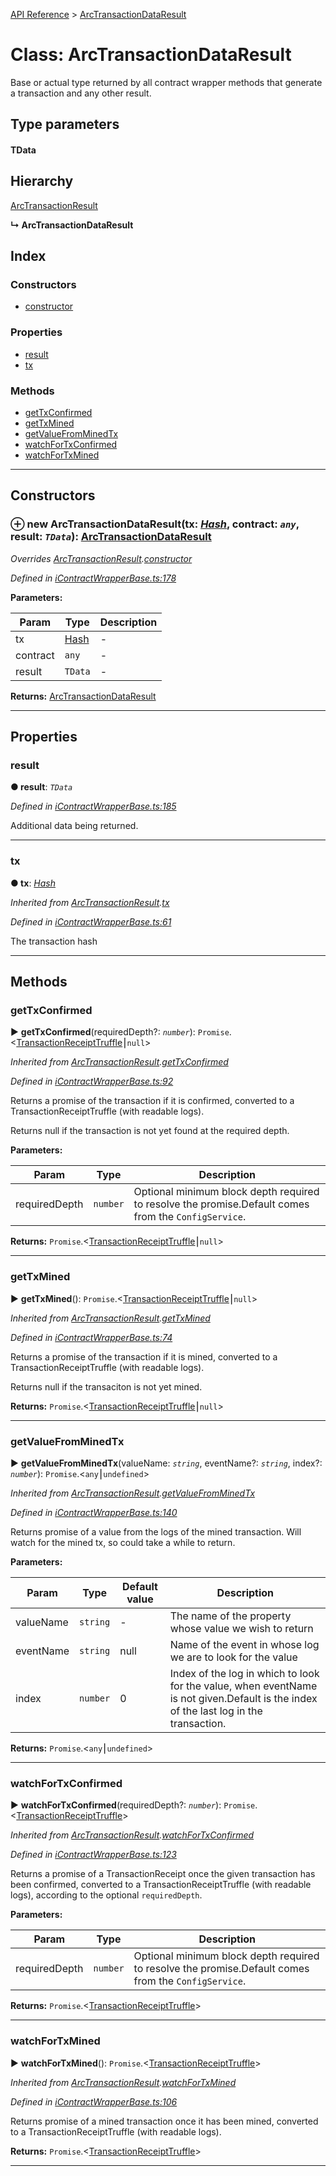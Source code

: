 [API Reference](../README.md) > [ArcTransactionDataResult](../classes/ArcTransactionDataResult.md)



# Class: ArcTransactionDataResult


Base or actual type returned by all contract wrapper methods that generate a transaction and any other result.

## Type parameters
#### TData 
## Hierarchy


 [ArcTransactionResult](ArcTransactionResult.md)

**↳ ArcTransactionDataResult**







## Index

### Constructors

* [constructor](ArcTransactionDataResult.md#constructor)


### Properties

* [result](ArcTransactionDataResult.md#result)
* [tx](ArcTransactionDataResult.md#tx)


### Methods

* [getTxConfirmed](ArcTransactionDataResult.md#getTxConfirmed)
* [getTxMined](ArcTransactionDataResult.md#getTxMined)
* [getValueFromMinedTx](ArcTransactionDataResult.md#getValueFromMinedTx)
* [watchForTxConfirmed](ArcTransactionDataResult.md#watchForTxConfirmed)
* [watchForTxMined](ArcTransactionDataResult.md#watchForTxMined)



---
## Constructors
<a id="constructor"></a>


### ⊕ **new ArcTransactionDataResult**(tx: *[Hash](../#Hash)*, contract: *`any`*, result: *`TData`*): [ArcTransactionDataResult](ArcTransactionDataResult.md)


*Overrides [ArcTransactionResult](ArcTransactionResult.md).[constructor](ArcTransactionResult.md#constructor)*

*Defined in [iContractWrapperBase.ts:178](https://github.com/daostack/arc.js/blob/f343aa24/lib/iContractWrapperBase.ts#L178)*



**Parameters:**

| Param | Type | Description |
| ------ | ------ | ------ |
| tx | [Hash](../#Hash)   |  - |
| contract | `any`   |  - |
| result | `TData`   |  - |





**Returns:** [ArcTransactionDataResult](ArcTransactionDataResult.md)

---


## Properties
<a id="result"></a>

###  result

**●  result**:  *`TData`* 

*Defined in [iContractWrapperBase.ts:185](https://github.com/daostack/arc.js/blob/f343aa24/lib/iContractWrapperBase.ts#L185)*



Additional data being returned.




___

<a id="tx"></a>

###  tx

**●  tx**:  *[Hash](../#Hash)* 

*Inherited from [ArcTransactionResult](ArcTransactionResult.md).[tx](ArcTransactionResult.md#tx)*

*Defined in [iContractWrapperBase.ts:61](https://github.com/daostack/arc.js/blob/f343aa24/lib/iContractWrapperBase.ts#L61)*



The transaction hash




___


## Methods
<a id="getTxConfirmed"></a>

###  getTxConfirmed

► **getTxConfirmed**(requiredDepth?: *`number`*): `Promise`.<[TransactionReceiptTruffle](../interfaces/TransactionReceiptTruffle.md)⎮`null`>



*Inherited from [ArcTransactionResult](ArcTransactionResult.md).[getTxConfirmed](ArcTransactionResult.md#getTxConfirmed)*

*Defined in [iContractWrapperBase.ts:92](https://github.com/daostack/arc.js/blob/f343aa24/lib/iContractWrapperBase.ts#L92)*



Returns a promise of the transaction if it is confirmed, converted to a TransactionReceiptTruffle (with readable logs).

Returns null if the transaction is not yet found at the required depth.


**Parameters:**

| Param | Type | Description |
| ------ | ------ | ------ |
| requiredDepth | `number`   |  Optional minimum block depth required to resolve the promise.Default comes from the `ConfigService`. |





**Returns:** `Promise`.<[TransactionReceiptTruffle](../interfaces/TransactionReceiptTruffle.md)⎮`null`>





___

<a id="getTxMined"></a>

###  getTxMined

► **getTxMined**(): `Promise`.<[TransactionReceiptTruffle](../interfaces/TransactionReceiptTruffle.md)⎮`null`>



*Inherited from [ArcTransactionResult](ArcTransactionResult.md).[getTxMined](ArcTransactionResult.md#getTxMined)*

*Defined in [iContractWrapperBase.ts:74](https://github.com/daostack/arc.js/blob/f343aa24/lib/iContractWrapperBase.ts#L74)*



Returns a promise of the transaction if it is mined, converted to a TransactionReceiptTruffle (with readable logs).

Returns null if the transaciton is not yet mined.




**Returns:** `Promise`.<[TransactionReceiptTruffle](../interfaces/TransactionReceiptTruffle.md)⎮`null`>





___

<a id="getValueFromMinedTx"></a>

###  getValueFromMinedTx

► **getValueFromMinedTx**(valueName: *`string`*, eventName?: *`string`*, index?: *`number`*): `Promise`.<`any`⎮`undefined`>



*Inherited from [ArcTransactionResult](ArcTransactionResult.md).[getValueFromMinedTx](ArcTransactionResult.md#getValueFromMinedTx)*

*Defined in [iContractWrapperBase.ts:140](https://github.com/daostack/arc.js/blob/f343aa24/lib/iContractWrapperBase.ts#L140)*



Returns promise of a value from the logs of the mined transaction. Will watch for the mined tx, so could take a while to return.


**Parameters:**

| Param | Type | Default value | Description |
| ------ | ------ | ------ | ------ |
| valueName | `string`  | - |   The name of the property whose value we wish to return |
| eventName | `string`  |  null |   Name of the event in whose log we are to look for the value |
| index | `number`  | 0 |   Index of the log in which to look for the value, when eventName is not given.Default is the index of the last log in the transaction. |





**Returns:** `Promise`.<`any`⎮`undefined`>





___

<a id="watchForTxConfirmed"></a>

###  watchForTxConfirmed

► **watchForTxConfirmed**(requiredDepth?: *`number`*): `Promise`.<[TransactionReceiptTruffle](../interfaces/TransactionReceiptTruffle.md)>



*Inherited from [ArcTransactionResult](ArcTransactionResult.md).[watchForTxConfirmed](ArcTransactionResult.md#watchForTxConfirmed)*

*Defined in [iContractWrapperBase.ts:123](https://github.com/daostack/arc.js/blob/f343aa24/lib/iContractWrapperBase.ts#L123)*



Returns a promise of a TransactionReceipt once the given transaction has been confirmed, converted to a TransactionReceiptTruffle (with readable logs), according to the optional `requiredDepth`.


**Parameters:**

| Param | Type | Description |
| ------ | ------ | ------ |
| requiredDepth | `number`   |  Optional minimum block depth required to resolve the promise.Default comes from the `ConfigService`. |





**Returns:** `Promise`.<[TransactionReceiptTruffle](../interfaces/TransactionReceiptTruffle.md)>





___

<a id="watchForTxMined"></a>

###  watchForTxMined

► **watchForTxMined**(): `Promise`.<[TransactionReceiptTruffle](../interfaces/TransactionReceiptTruffle.md)>



*Inherited from [ArcTransactionResult](ArcTransactionResult.md).[watchForTxMined](ArcTransactionResult.md#watchForTxMined)*

*Defined in [iContractWrapperBase.ts:106](https://github.com/daostack/arc.js/blob/f343aa24/lib/iContractWrapperBase.ts#L106)*



Returns promise of a mined transaction once it has been mined, converted to a TransactionReceiptTruffle (with readable logs).




**Returns:** `Promise`.<[TransactionReceiptTruffle](../interfaces/TransactionReceiptTruffle.md)>





___


